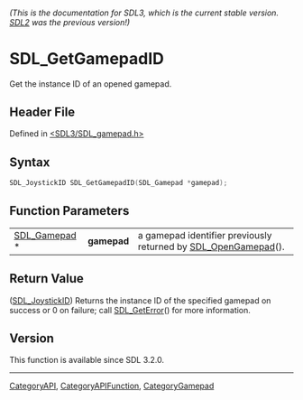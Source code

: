 ###### (This is the documentation for SDL3, which is the current stable version. [SDL2](https://wiki.libsdl.org/SDL2/) was the previous version!)
# SDL_GetGamepadID

Get the instance ID of an opened gamepad.

## Header File

Defined in [<SDL3/SDL_gamepad.h>](https://github.com/libsdl-org/SDL/blob/main/include/SDL3/SDL_gamepad.h)

## Syntax

```c
SDL_JoystickID SDL_GetGamepadID(SDL_Gamepad *gamepad);
```

## Function Parameters

|                              |             |                                                                                   |
| ---------------------------- | ----------- | --------------------------------------------------------------------------------- |
| [SDL_Gamepad](SDL_Gamepad) * | **gamepad** | a gamepad identifier previously returned by [SDL_OpenGamepad](SDL_OpenGamepad)(). |

## Return Value

([SDL_JoystickID](SDL_JoystickID)) Returns the instance ID of the specified
gamepad on success or 0 on failure; call [SDL_GetError](SDL_GetError)() for
more information.

## Version

This function is available since SDL 3.2.0.

----
[CategoryAPI](CategoryAPI), [CategoryAPIFunction](CategoryAPIFunction), [CategoryGamepad](CategoryGamepad)

